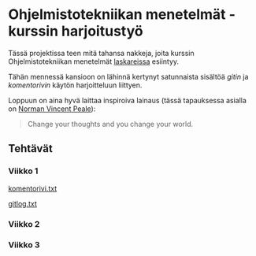 # Ohjelmistotekniikan menetelmät -kurssin harjoitustyö

Tässä projektissa teen mitä tahansa nakkeja, joita kurssin Ohjelmistotekniikan menetelmät [laskareissa](https://github.com/mluukkai/otm-2018/tree/master/tehtavat) esiintyy. 

Tähän mennessä kansioon on lähinnä kertynyt satunnaista sisältöä *gitin* ja *komentorivin* käytön harjoitteluun liittyen.

Loppuun on aina hyvä laittaa inspiroiva lainaus (tässä tapauksessa asialla on [Norman Vincent Peale](https://en.wikipedia.org/wiki/Norman_Vincent_Peale)):

> Change your thoughts
> and you change your
> world.

## Tehtävät

### Viikko 1

[komentorivi.txt](otm-harjoitustyo/laskarit/viikko1/komentorivi.txt)

[gitlog.txt](otm-harjoitustyo/laskarit/viikko1/gitlog.txt)

### Viikko 2


### Viikko 3